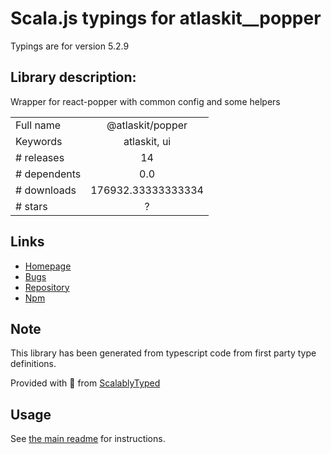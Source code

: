 
# Scala.js typings for atlaskit__popper

Typings are for version 5.2.9

## Library description:
Wrapper for react-popper with common config and some helpers

|                    |                 |
| ------------------ | :-------------: |
| Full name          | @atlaskit/popper |
| Keywords           | atlaskit, ui |
| # releases         | 14 |
| # dependents       | 0.0 |
| # downloads        | 176932.33333333334 |
| # stars            | ? |

## Links
- [Homepage](https://atlaskit.atlassian.com/packages/design-system/popper)
- [Bugs](https://bitbucket.org/atlassian/atlassian-frontend-mirror/issues)
- [Repository](https://bitbucket.org/atlassian/atlassian-frontend-mirror)
- [Npm](https://www.npmjs.com/package/%40atlaskit%2Fpopper)
    


## Note
This library has been generated from typescript code from first party type definitions.

Provided with :purple_heart: from [ScalablyTyped](https://github.com/oyvindberg/ScalablyTyped)

## Usage
See [the main readme](../../readme.md) for instructions.


